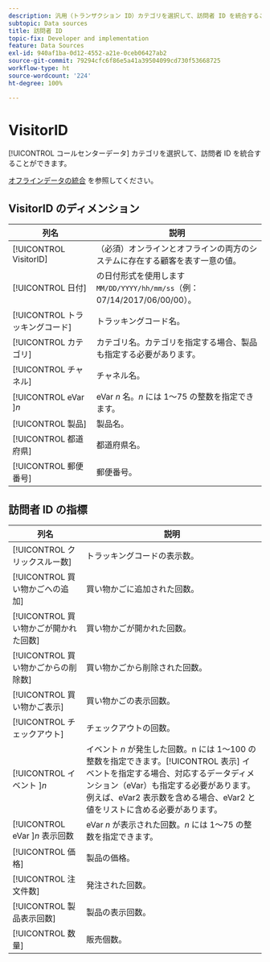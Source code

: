 ```yaml
---
description: 汎用（トランザクション ID）カテゴリを選択して、訪問者 ID を統合することができます。
subtopic: Data sources
title: 訪問者 ID
topic-fix: Developer and implementation
feature: Data Sources
exl-id: 940af1ba-0d12-4552-a21e-0ceb06427ab2
source-git-commit: 79294cfc6f86e5a41a39504099cd730f53668725
workflow-type: ht
source-wordcount: '224'
ht-degree: 100%

---
```


# VisitorID

[!UICONTROL コールセンターデータ] カテゴリを選択して、訪問者 ID を統合することができます。

[オフラインデータの統合](/help/import/c-data-sources/datasrc-integrating-offline-data.md) を参照してください。

## VisitorID のディメンション

| 列名 | 説明 |
|--- |--- |
| [!UICONTROL VisitorID] | （必須）オンラインとオフラインの両方のシステムに存在する顧客を表す一意の値。 |
| [!UICONTROL 日付] | の日付形式を使用します `MM/DD/YYYY/hh/mm/ss`（例：07/14/2017/06/00/00）。 |
| [!UICONTROL トラッキングコード] | トラッキングコード名。 |
| [!UICONTROL カテゴリ] | カテゴリ名。カテゴリを指定する場合、製品も指定する必要があります。 |
| [!UICONTROL チャネル] | チャネル名。 |
| [!UICONTROL eVar ]*n* | eVar *n* 名。*n* には 1～75 の整数を指定できます。 |
| [!UICONTROL 製品] | 製品名。 |
| [!UICONTROL 都道府県] | 都道府県名。 |
| [!UICONTROL 郵便番号] | 郵便番号。 |

## 訪問者 ID の指標

| 列名 | 説明 |
| --- | --- |
| [!UICONTROL クリックスルー数] | トラッキングコードの表示数。 |
| [!UICONTROL 買い物かごへの追加] | 買い物かごに追加された回数。 |
| [!UICONTROL 買い物かごが開かれた回数] | 買い物かごが開かれた回数。 |
| [!UICONTROL 買い物かごからの削除数] | 買い物かごから削除された回数。 |
| [!UICONTROL 買い物かご表示] | 買い物かごの表示回数。 |
| [!UICONTROL チェックアウト] | チェックアウトの回数。 |
| [!UICONTROL イベント ]*n* | イベント *n* が発生した回数。n には 1～100 の整数を指定できます。[!UICONTROL 表示] イベントを指定する場合、対応するデータディメンション（eVar）も指定する必要があります。例えば、eVar2 表示数を含める場合、eVar2 と値をリストに含める必要があります。 |
| [!UICONTROL eVar ]*n* 表示回数 | eVar *n* が表示された回数。*n* には 1～75 の整数を指定できます。 |
| [!UICONTROL 価格] | 製品の価格。 |
| [!UICONTROL 注文件数] | 発注された回数。 |
| [!UICONTROL 製品表示回数] | 製品の表示回数。 |
| [!UICONTROL 数量] | 販売個数。 |

